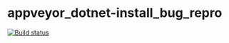 # appveyor_dotnet-install_bug_repro

[![Build status](https://ci.appveyor.com/api/projects/status/h6kc2dh7rmtlqxnt?svg=true)](https://ci.appveyor.com/project/bergmeister/appveyor-dotnet-install-bug-repro)
